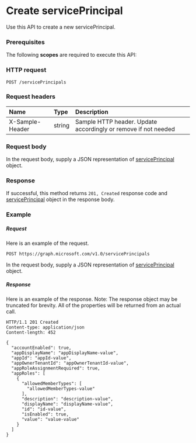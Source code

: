 # Create servicePrincipal

Use this API to create a new servicePrincipal.
### Prerequisites
The following **scopes** are required to execute this API: 
### HTTP request
<!-- { "blockType": "ignored" } -->
```http
POST /servicePrincipals

```
### Request headers
| Name       | Type | Description|
|:---------------|:--------|:----------|
| X-Sample-Header  | string  | Sample HTTP header. Update accordingly or remove if not needed|

### Request body
In the request body, supply a JSON representation of [servicePrincipal](../resources/serviceprincipal.md) object.


### Response
If successful, this method returns `201, Created` response code and [servicePrincipal](../resources/serviceprincipal.md) object in the response body.

### Example
##### Request
Here is an example of the request.
<!-- {
  "blockType": "request",
  "name": "create_serviceprincipal_from_serviceprincipals"
}-->
```http
POST https://graph.microsoft.com/v1.0/servicePrincipals
```
In the request body, supply a JSON representation of [servicePrincipal](../resources/serviceprincipal.md) object.
##### Response
Here is an example of the response. Note: The response object may be truncated for brevity. All of the properties will be returned from an actual call.
<!-- {
  "blockType": "response",
  "truncated": true,
  "@odata.type": "microsoft.graph.serviceprincipal"
} -->
```http
HTTP/1.1 201 Created
Content-type: application/json
Content-length: 452

{
  "accountEnabled": true,
  "appDisplayName": "appDisplayName-value",
  "appId": "appId-value",
  "appOwnerTenantId": "appOwnerTenantId-value",
  "appRoleAssignmentRequired": true,
  "appRoles": [
    {
      "allowedMemberTypes": [
        "allowedMemberTypes-value"
      ],
      "description": "description-value",
      "displayName": "displayName-value",
      "id": "id-value",
      "isEnabled": true,
      "value": "value-value"
    }
  ]
}
```

<!-- uuid: 8fcb5dbc-d5aa-4681-8e31-b001d5168d79
2015-10-25 14:57:30 UTC -->
<!-- {
  "type": "#page.annotation",
  "description": "Create servicePrincipal",
  "keywords": "",
  "section": "documentation",
  "tocPath": ""
}-->